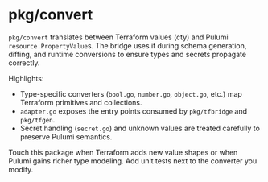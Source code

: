 # pkg/convert

`pkg/convert` translates between Terraform values (cty) and Pulumi `resource.PropertyValue`s. The bridge uses it during
schema generation, diffing, and runtime conversions to ensure types and secrets propagate correctly.

Highlights:

- Type-specific converters (`bool.go`, `number.go`, `object.go`, etc.) map Terraform primitives and collections.
- `adapter.go` exposes the entry points consumed by `pkg/tfbridge` and `pkg/tfgen`.
- Secret handling (`secret.go`) and unknown values are treated carefully to preserve Pulumi semantics.

Touch this package when Terraform adds new value shapes or when Pulumi gains richer type modeling. Add unit tests next to
the converter you modify.
